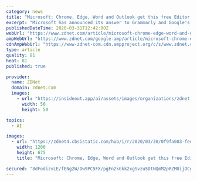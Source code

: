 ```yaml
---
category: news
title: "Microsoft: Chrome, Edge, Word and Outlook get this free Editor AI grammar assistant"
excerpt: "Microsoft has announced its answer to Grammarly and Google's recent AI updates for G Suite with the new Microsoft Editor browser extension coming to Chrome and Edge in the next few weeks. Microsoft Editor is an AI-powered tool that helps users with spelling and grammar in Word, Outlook, and any website via the browser extension. The tool is ..."
publishedDateTime: 2020-03-31T12:42:00Z
webUrl: "https://www.zdnet.com/article/microsoft-chrome-edge-word-and-outlook-get-this-free-editor-ai-grammar-assistant/"
ampWebUrl: "https://www.zdnet.com/google-amp/article/microsoft-chrome-edge-word-and-outlook-get-this-free-editor-ai-grammar-assistant/"
cdnAmpWebUrl: "https://www-zdnet-com.cdn.ampproject.org/c/s/www.zdnet.com/google-amp/article/microsoft-chrome-edge-word-and-outlook-get-this-free-editor-ai-grammar-assistant/"
type: article
quality: 81
heat: 81
published: true

provider:
  name: ZDNet
  domain: zdnet.com
  images:
    - url: "https://insideout.app/ai/assets/images/organizations/zdnet.com-50x50.jpg"
      width: 50
      height: 50

topics:
  - AI

images:
  - url: "https://zdnet4.cbsistatic.com/hub/i/r/2020/03/30/0f9fa083-fed0-409b-bc9b-1d357605b1ae/thumbnail/1200x675/c021471ff96cdf363eebc4f21f68ea4f/facerecognitionistock-1180902227.jpg"
    width: 1200
    height: 675
    title: "Microsoft: Chrome, Edge, Word and Outlook get this free Editor AI grammar assistant"

secured: "8dFodizvLE/fENg2W/Ow9PC5FX/pgFn2kGkk2xgSvzu5DtNQmM2pRZM0ijOCg7RnTRyUxCaS1SRlTRPDpOaeY+0xtXtaELQoye9zIhKz+gtc9tte/2FDT9iS80dvoDYPs8iSfrqILFFdukd4NNx1tgaq4ZCQoVznAYs4VUZYVUn/9iz8LwqiYdSn208dbenXkBtnBKjCgPWXZ29TjUPo3ZjvTz9MUs6SzPEkP0ro7SLNXjsND5U2DVXkMeLgADY04f2cLmO8T7LI9yFGnniOT7VFKjBNXa2Pz6DV2sR1t2+jKBCWABG7JEz/LG2/0lymzEijr8JV6ltX1aaqvfvNz4vUgVKGJhxUy5/dLZgloNO9gcEFNBpe/Ulkqm9JGu5KiXbISPOexL7We2VtUDm9Dug5dCXDGjXdPEEaf/GUcsgVmiCw8L7yGGKs0To0XFmwXorgle4tHAAmWfDadJAxJqxhTXRWUafUNPWq18TFWds=;aIH/u5nl8N/ESby6v1b7lg=="
---
```


